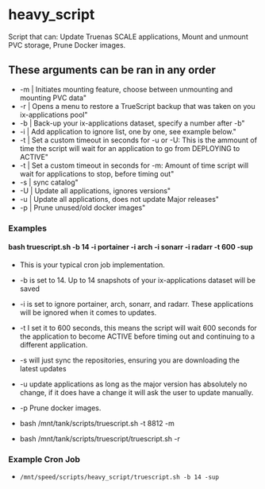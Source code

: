 # heavy_script
Script that can: Update Truenas SCALE applications, Mount and unmount PVC storage, Prune Docker images.


## These arguments can be ran in any order
- -m | Initiates mounting feature, choose between unmounting and mounting PVC data"
- -r | Opens a menu to restore a TrueScript backup that was taken on you ix-applications pool"
- -b | Back-up your ix-applications dataset, specify a number after -b"
- -i | Add application to ignore list, one by one, see example below."
- -t | Set a custom timeout in seconds for -u or -U: This is the ammount of time the script will wait for an application to go from DEPLOYING to ACTIVE"
- -t | Set a custom timeout in seconds for -m: Amount of time script will wait for applications to stop, before timing out"
- -s | sync catalog"
- -U | Update all applications, ignores versions"
- -u | Update all applications, does not update Major releases"
- -p | Prune unused/old docker images"


### Examples
#### bash truescript.sh -b 14 -i portainer -i arch -i sonarr -i radarr -t 600 -sup
- This is your typical cron job implementation. 
- -b is set to 14. Up to 14 snapshots of your ix-applications dataset will be saved
- -i is set to ignore portainer, arch, sonarr, and radarr. These applications will be ignored when it comes to updates.
- -t I set it to 600 seconds, this means the script will wait 600 seconds for the application to become ACTIVE before timing out and continuing to a different application. 
- -s will just sync the repositories, ensuring you are downloading the latest updates
- -u update applications as long as the major version has absolutely no change, if it does have a change it will ask the user to update manually.
- -p Prune docker images.

- bash /mnt/tank/scripts/truescript.sh -t 8812 -m
- bash /mnt/tank/scripts/truescript/truescript.sh -r


### Example Cron Job
- ```/mnt/speed/scripts/heavy_script/truescript.sh -b 14 -sup```
